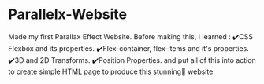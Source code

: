 # Parallelx-Website
Made my first Parallax Effect Website.  Before making this, I learned : ✔️CSS Flexbox and its properties. ✔️Flex-container, flex-items and it's properties. ✔️3D and 2D Transforms. ✔️Position Properties.  and put all of this into action to create simple HTML page to produce this stunning💫 website
